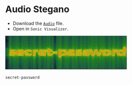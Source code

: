 # Audio Stegano

- Download the [`Audio`](https://github.com/a3X3k/RoadMap/blob/main/Set%202/Root%20Me/Audio%20Stegano/1.wav) file.
- Open in `Sonic Visualizer`.

![](https://github.com/a3X3k/RoadMap/blob/main/Set%202/Root%20Me/Audio%20Stegano/1.png?raw=true)

```
secret-password
```
